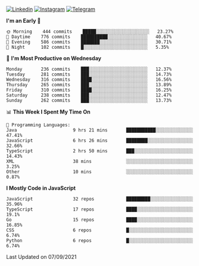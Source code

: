 [![Linkedin](https://img.shields.io/badge/-Archie-blue?style=flat-square&labelColor=gray&logo=Linkedin&logoColor=white&link=https://www.linkedin.com/in/archisdi)](https://www.linkedin.com/in/archisdi)
[![Instagram](https://img.shields.io/badge/-@archisdi-orange?style=flat-square&labelColor=gray&logo=Instagram&logoColor=white&link=https://www.instagram.com/archisdi)](https://www.instagram.com/archisdi)
[![Telegram](https://img.shields.io/badge/-aai-informational?style=flat-square&labelColor=gray&logo=telegram&logoColor=white&link=https://t.me/archisdi)](https://t.me/archisdi)

<!--START_SECTION:waka-->
**I'm an Early 🐤** 

```text
🌞 Morning    444 commits    █████░░░░░░░░░░░░░░░░░░░░   23.27% 
🌆 Daytime    776 commits    ██████████░░░░░░░░░░░░░░░   40.67% 
🌃 Evening    586 commits    ███████░░░░░░░░░░░░░░░░░░   30.71% 
🌙 Night      102 commits    █░░░░░░░░░░░░░░░░░░░░░░░░   5.35%

```
📅 **I'm Most Productive on Wednesday** 

```text
Monday       236 commits    ███░░░░░░░░░░░░░░░░░░░░░░   12.37% 
Tuesday      281 commits    ███░░░░░░░░░░░░░░░░░░░░░░   14.73% 
Wednesday    316 commits    ████░░░░░░░░░░░░░░░░░░░░░   16.56% 
Thursday     265 commits    ███░░░░░░░░░░░░░░░░░░░░░░   13.89% 
Friday       310 commits    ████░░░░░░░░░░░░░░░░░░░░░   16.25% 
Saturday     238 commits    ███░░░░░░░░░░░░░░░░░░░░░░   12.47% 
Sunday       262 commits    ███░░░░░░░░░░░░░░░░░░░░░░   13.73%

```


📊 **This Week I Spent My Time On** 

```text
💬 Programming Languages: 
Java                     9 hrs 21 mins       ███████████░░░░░░░░░░░░░░   47.41% 
JavaScript               6 hrs 26 mins       ████████░░░░░░░░░░░░░░░░░   32.66% 
TypeScript               2 hrs 50 mins       ███░░░░░░░░░░░░░░░░░░░░░░   14.43% 
XML                      38 mins             ░░░░░░░░░░░░░░░░░░░░░░░░░   3.25% 
Other                    10 mins             ░░░░░░░░░░░░░░░░░░░░░░░░░   0.87%

```

**I Mostly Code in JavaScript** 

```text
JavaScript               32 repos            █████████░░░░░░░░░░░░░░░░   35.96% 
TypeScript               17 repos            ████░░░░░░░░░░░░░░░░░░░░░   19.1% 
Go                       15 repos            ████░░░░░░░░░░░░░░░░░░░░░   16.85% 
CSS                      6 repos             █░░░░░░░░░░░░░░░░░░░░░░░░   6.74% 
Python                   6 repos             █░░░░░░░░░░░░░░░░░░░░░░░░   6.74%

```



 Last Updated on 07/09/2021
<!--END_SECTION:waka-->